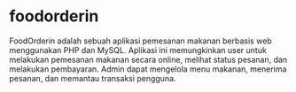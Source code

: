 # foodorderin
FoodOrderin adalah sebuah aplikasi pemesanan makanan berbasis web menggunakan PHP dan MySQL. Aplikasi ini memungkinkan user untuk melakukan pemesanan makanan secara online, melihat status pesanan, dan melakukan pembayaran. Admin dapat mengelola menu makanan, menerima pesanan, dan memantau transaksi pengguna.
